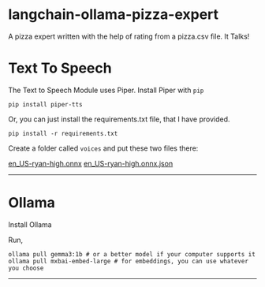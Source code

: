 # langchain-ollama-pizza-expert
A pizza expert written with the help of rating from a pizza.csv file. It Talks!

# Text To Speech

The Text to Speech Module uses Piper. Install Piper with `pip`

```
pip install piper-tts
```

Or, you can just install  the requirements.txt file, that I have provided.

```
pip install -r requirements.txt
```

Create a folder called `voices` and put these two files there:

[en_US-ryan-high.onnx](https://huggingface.co/rhasspy/piper-voices/blob/main/en/en_US/ryan/high/en_US-ryan-high.onnx)
[en_US-ryan-high.onnx.json](https://huggingface.co/rhasspy/piper-voices/blob/main/en/en_US/ryan/high/en_US-ryan-high.onnx.json)

---
# Ollama

Install Ollama

Run,

```
ollama pull gemma3:1b # or a better model if your computer supports it
ollama pull mxbai-embed-large # for embeddings, you can use whatever you choose
```

---

